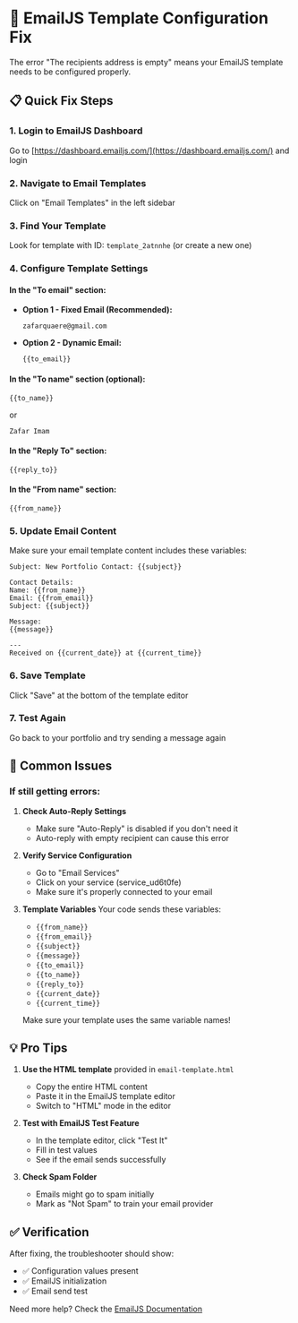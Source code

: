 # 🚨 EmailJS Template Configuration Fix

The error "The recipients address is empty" means your EmailJS template needs to be configured properly.

## 📋 Quick Fix Steps

### 1. Login to EmailJS Dashboard
Go to [https://dashboard.emailjs.com/](https://dashboard.emailjs.com/) and login

### 2. Navigate to Email Templates
Click on "Email Templates" in the left sidebar

### 3. Find Your Template
Look for template with ID: `template_2atnnhe` (or create a new one)

### 4. Configure Template Settings

#### In the "To email" section:
- **Option 1 - Fixed Email (Recommended):**
  ```
  zafarquaere@gmail.com
  ```
  
- **Option 2 - Dynamic Email:**
  ```
  {{to_email}}
  ```

#### In the "To name" section (optional):
```
{{to_name}}
```
or
```
Zafar Imam
```

#### In the "Reply To" section:
```
{{reply_to}}
```

#### In the "From name" section:
```
{{from_name}}
```

### 5. Update Email Content

Make sure your email template content includes these variables:

```
Subject: New Portfolio Contact: {{subject}}

Contact Details:
Name: {{from_name}}
Email: {{from_email}}
Subject: {{subject}}

Message:
{{message}}

---
Received on {{current_date}} at {{current_time}}
```

### 6. Save Template
Click "Save" at the bottom of the template editor

### 7. Test Again
Go back to your portfolio and try sending a message again

## 🎯 Common Issues

### If still getting errors:

1. **Check Auto-Reply Settings**
   - Make sure "Auto-Reply" is disabled if you don't need it
   - Auto-reply with empty recipient can cause this error

2. **Verify Service Configuration**
   - Go to "Email Services" 
   - Click on your service (service_ud6t0fe)
   - Make sure it's properly connected to your email

3. **Template Variables**
   Your code sends these variables:
   - `{{from_name}}`
   - `{{from_email}}`
   - `{{subject}}`
   - `{{message}}`
   - `{{to_email}}`
   - `{{to_name}}`
   - `{{reply_to}}`
   - `{{current_date}}`
   - `{{current_time}}`

   Make sure your template uses the same variable names!

## 💡 Pro Tips

1. **Use the HTML template** provided in `email-template.html` 
   - Copy the entire HTML content
   - Paste it in the EmailJS template editor
   - Switch to "HTML" mode in the editor

2. **Test with EmailJS Test Feature**
   - In the template editor, click "Test It"
   - Fill in test values
   - See if the email sends successfully

3. **Check Spam Folder**
   - Emails might go to spam initially
   - Mark as "Not Spam" to train your email provider

## ✅ Verification

After fixing, the troubleshooter should show:
- ✅ Configuration values present
- ✅ EmailJS initialization
- ✅ Email send test

Need more help? Check the [EmailJS Documentation](https://www.emailjs.com/docs/)
